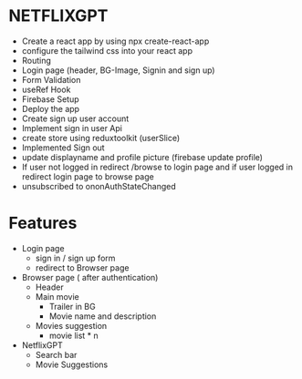 # NETFLIXGPT 

- Create a react app by using npx create-react-app 
- configure the tailwind css into your react app 
- Routing
- Login page (header, BG-Image, Signin and sign up)
- Form Validation 
- useRef Hook
- Firebase Setup
- Deploy the app 
- Create sign up user account
- Implement sign in user Api 
- create store using reduxtoolkit (userSlice)
- Implemented Sign out
- update displayname and profile picture (firebase update profile)
- If user not logged in redirect /browse to login page and if user logged in redirect login page to browse page
- unsubscribed to ononAuthStateChanged 


# Features 

- Login page
    - sign in / sign up form 
    - redirect  to Browser page 
- Browser page ( after authentication)
    - Header 
    - Main movie
      - Trailer in BG
      - Movie name and description
    - Movies suggestion
      - movie list * n  
- NetflixGPT 
    - Search bar 
    - Movie Suggestions     